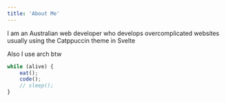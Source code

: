 ```yaml
---
title: 'About Me'
---
```


I am an Australian web developer who develops overcomplicated websites usually using the Catppuccin theme in Svelte

Also I use arch btw

```js
while (alive) {
	eat();
	code();
	// sleep();
}
```
